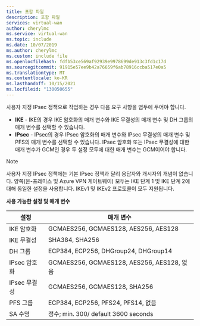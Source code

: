 ```yaml
---
title: 포함 파일
description: 포함 파일
services: virtual-wan
author: cherylmc
ms.service: virtual-wan
ms.topic: include
ms.date: 10/07/2019
ms.author: cherylmc
ms.custom: include file
ms.openlocfilehash: fdfb53ce569af92939e9978699de913c3fd1c17d
ms.sourcegitcommit: 91915e57ee9b42a76659f6ab78916ccba517e0a5
ms.translationtype: MT
ms.contentlocale: ko-KR
ms.lasthandoff: 10/15/2021
ms.locfileid: "130050655"
---
```

사용자 지정 IPsec 정책으로 작업하는 경우 다음 요구 사항을 염두에 두어야 합니다.

* **IKE** - IKE의 경우 IKE 암호화의 매개 변수와 IKE 무결성의 매개 변수 및 DH 그룹의 매개 변수를 선택할 수 있습니다.
* **IPsec** - IPsec의 경우 IPsec 암호화의 매개 변수와 IPsec 무결성의 매개 변수 및 PFS의 매개 변수를 선택할 수 있습니다. IPsec 암호화 또는 IPsec 무결성에 대한 매개 변수가 GCM인 경우 두 설정 모두에 대한 매개 변수는 GCM이어야 합니다.

>[!NOTE]
> 사용자 지정 IPsec 정책에는 기본 IPsec 정책과 달리 응답자와 개시자의 개념이 없습니다. 양쪽(온-프레미스 및 Azure VPN 게이트웨이) 모두는 IKE 단계 1 및 IKE 단계 2에 대해 동일한 설정을 사용합니다. IKEv1 및 IKEv2 프로토콜이 모두 지원됩니다.
>

**사용 가능한 설정 및 매개 변수**

| 설정 | 매개 변수 |
|--- |--- |
| IKE 암호화 | GCMAES256, GCMAES128, AES256, AES128 |
| IKE 무결성 | SHA384, SHA256 |
| DH 그룹 | ECP384, ECP256, DHGroup24, DHGroup14 |
| IPsec 암호화 | GCMAES256, GCMAES128, AES256, AES128, 없음 |
| IPsec 무결성 | GCMAES256, GCMAES128, SHA256 |
| PFS 그룹 | ECP384, ECP256, PFS24, PFS14, 없음 |
| SA 수명 |정수; min. 300/ default 3600 seconds |
